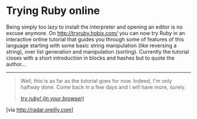 # Trying Ruby online

Being simply too lazy to install the interpreter and opening an editor is no excuse anymore. On <a href="http://tryruby.hobix.com/">http://tryruby.hobix.com/</a> you can now try Ruby in an interactive online tutorial that guides you through some of features of this language starting with some basic string manipulation (like reversing a string), over list generation and manipulation (sorting). Currently the tutorial closes with a short introduction in blocks and hashes but to quote the author...

-------------------------------

<blockquote>Well, this is as far as the tutorial goes for now. Indeed, I'm only halfway done. Come back in a few days and I will have more, surely.

<cite><a href="http://tryruby.hobix.com/">try ruby! (in your browser)</a></cite>

</blockquote>



[via <a href="http://radar.oreilly.com">http://radar.oreilly.com</a>]